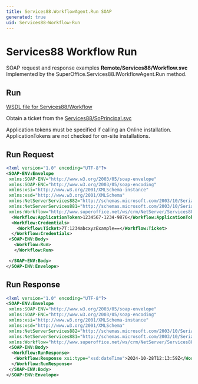 ```yaml
---
title: Services88.WorkflowAgent.Run SOAP
generated: true
uid: Services88-Workflow-Run
---
```


# Services88 Workflow Run

SOAP request and response examples **Remote/Services88/Workflow.svc**
Implemented by the <see cref="M:SuperOffice.Services88.IWorkflowAgent.Run">SuperOffice.Services88.IWorkflowAgent.Run</see> method.

## Run





[WSDL file for Services88/Workflow](../Services88-Workflow.md)

Obtain a ticket from the [Services88/SoPrincipal.svc](../SoPrincipal/index.md)

Application tokens must be specified if calling an Online installation. ApplicationTokens are not checked for on-site installations.

## Run Request

```xml
<?xml version="1.0" encoding="UTF-8"?>
<SOAP-ENV:Envelope
 xmlns:SOAP-ENV="http://www.w3.org/2003/05/soap-envelope"
 xmlns:SOAP-ENC="http://www.w3.org/2003/05/soap-encoding"
 xmlns:xsi="http://www.w3.org/2001/XMLSchema-instance"
 xmlns:xsd="http://www.w3.org/2001/XMLSchema"
 xmlns:NetServerServices882="http://schemas.microsoft.com/2003/10/Serialization/Arrays"
 xmlns:NetServerServices881="http://schemas.microsoft.com/2003/10/Serialization/"
 xmlns:Workflow="http://www.superoffice.net/ws/crm/NetServer/Services88">
  <Workflow:ApplicationToken>1234567-1234-9876</Workflow:ApplicationToken>
  <Workflow:Credentials>
    <Workflow:Ticket>7T:1234abcxyzExample==</Workflow:Ticket>
  </Workflow:Credentials>
 <SOAP-ENV:Body>
   <Workflow:Run>
   </Workflow:Run>

 </SOAP-ENV:Body>
</SOAP-ENV:Envelope>

```


## Run Response

```xml
<?xml version="1.0" encoding="UTF-8"?>
<SOAP-ENV:Envelope
 xmlns:SOAP-ENV="http://www.w3.org/2003/05/soap-envelope"
 xmlns:SOAP-ENC="http://www.w3.org/2003/05/soap-encoding"
 xmlns:xsi="http://www.w3.org/2001/XMLSchema-instance"
 xmlns:xsd="http://www.w3.org/2001/XMLSchema"
 xmlns:NetServerServices882="http://schemas.microsoft.com/2003/10/Serialization/Arrays"
 xmlns:NetServerServices881="http://schemas.microsoft.com/2003/10/Serialization/"
 xmlns:Workflow="http://www.superoffice.net/ws/crm/NetServer/Services88">
 <SOAP-ENV:Body>
  <Workflow:RunResponse>
   <Workflow:Response xsi:type="xsd:dateTime">2024-10-28T12:13:59Z</Workflow:Response>
  </Workflow:RunResponse>
 </SOAP-ENV:Body>
</SOAP-ENV:Envelope>

```

